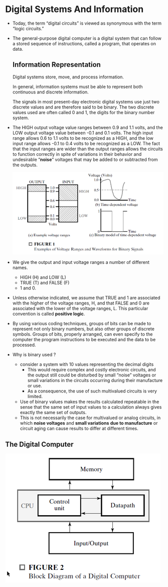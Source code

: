 # Digital Systems And Information

* Today, the term “digital circuits” is viewed as synonymous
  with the term “logic circuits.”
  
* The general-purpose digital computer is a digital system that can follow a stored
  sequence of instructions, called a program, that operates on data.
  
  ## Information Representation
  
  Digital systems store, move, and process information.
  
  In general, information systems must be able to represent both continuous and discrete information.
  
  The signals in most present-day electronic digital systems
  use just two discrete values and are therefore said to be binary. The two discrete
  values used are often called 0 and 1, the digits for the binary number system.
  
* The HIGH output voltage value ranges between 0.9 and 1.1 volts, and the LOW output voltage value between -0.1 and 0.1 volts. The high input range allows 0.6 to 1.1 volts to be recognized as a HIGH, and the low input range allows -0.1 to 0.4 volts to be recognized as a LOW. The fact that the input ranges are wider than the output ranges allows the circuits to function correctly in spite of variations in their behavior and undesirable “**noise**” voltages that may be added to or subtracted from the outputs.
  
  ![Examples of Voltage Ranges And Waveforms for Binary Signals](img/img1.png)
  
* We give the output and input voltage ranges a number of different names. 
  * HIGH (H) and LOW (L)
  * TRUE (T) and FALSE (F)
  * 1 and 0.
  
* Unless otherwise indicated,
  we assume that TRUE and 1 are associated with the higher of the voltage
  ranges, H, and that FALSE and 0 are associated with the lower of the voltage
  ranges, L. This particular convention is called **positive logic**.  

* By using various coding techniques,
  groups of bits can be made to represent not only binary numbers, but also other
  groups of discrete symbols. Groups of bits, properly arranged, can even specify to
  the computer the program instructions to be executed and the data to be processed.
  
* Why is binary used ?
    * consider a system with 10 values representing the decimal digits
        * This would
          require complex and costly electronic circuits, and the output still could be disturbed by small “noise” voltages or small variations in the circuits occurring during
          their manufacture or use.
        * As a consequence, the use of such multivalued circuits is
          very limited.  
    * Use of binary values makes the results calculated repeatable in the sense that the
      same set of input values to a calculation always gives exactly the same set of outputs.  
    * This is not necessarily the case for multivalued or analog circuits, in which
      **noise voltages** and **small variations** **due to manufacture** or circuit aging can cause
      results to differ at different times.  

## The Digital Computer
        
![Digital Computer](img/img2.png)        